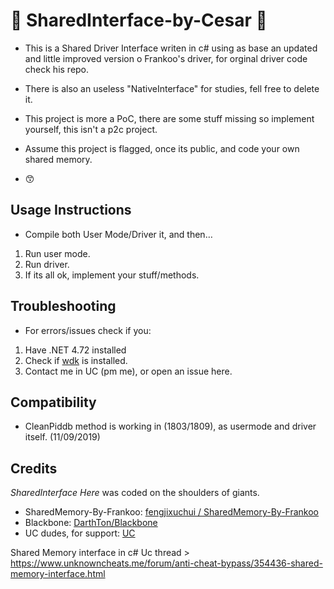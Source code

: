 # :space_invader: SharedInterface-by-Cesar :underage:

* This is a Shared Driver Interface writen in c# using as base an updated and little improved version o Frankoo's driver, for orginal driver code check his repo.

* There is also an useless "NativeInterface" for studies, fell free to delete it.

* This project is more a PoC, there are some stuff missing so implement yourself, this isn't a p2c project.

* Assume this project is flagged, once its public, and code your own shared memory.

* :kissing_smiling_eyes:

## Usage Instructions

* Compile both User Mode/Driver it, and then…

1. Run user mode.
2. Run driver.
3. If its all ok, implement your stuff/methods.

## Troubleshooting

* For errors/issues check if you:
1. Have .NET 4.72 installed
2. Check if [wdk](https://docs.microsoft.com/en-us/windows-hardware/drivers/download-the-wdk) is installed.
3. Contact me in UC (pm me), or open an issue here.

## Compatibility

* CleanPiddb method is working in (1803/1809), as usermode and driver itself. (11/09/2019)

## Credits

*SharedInterface Here* was coded on the shoulders of giants.

* SharedMemory-By-Frankoo: [fengjixuchui / SharedMemory-By-Frankoo](https://github.com/fengjixuchui/SharedMemory-By-Frankoo)
* Blackbone: [DarthTon/Blackbone](https://github.com/DarthTon/Blackbone)
* UC dudes, for support: [UC](https://www.unknowncheats.me/forum/portal.php)

Shared Memory interface in c#
Uc thread > https://www.unknowncheats.me/forum/anti-cheat-bypass/354436-shared-memory-interface.html
